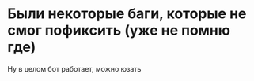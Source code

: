 # Были некоторые баги, которые не смог пофиксить (уже не помню где)
Ну в целом бот работает, можно юзать

